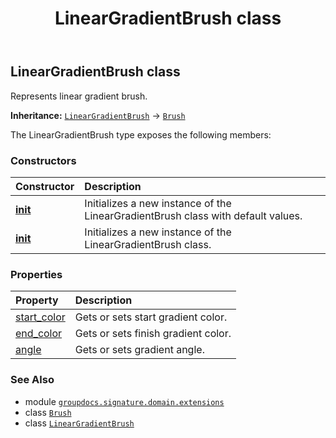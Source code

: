 ﻿---
title: LinearGradientBrush class
second_title: GroupDocs.Signature for Python via .NET API References
description: 
type: docs
url: /python-net/groupdocs.signature.domain.extensions/lineargradientbrush/
is_root: false
weight: 160
---

## LinearGradientBrush class

Represents linear gradient brush.



**Inheritance:** [`LinearGradientBrush`](/signature/python-net/groupdocs.signature.domain.extensions/lineargradientbrush) → 
[`Brush`](/signature/python-net/groupdocs.signature.domain.extensions/brush)



The LinearGradientBrush type exposes the following members:

### Constructors
| Constructor | Description |
| :- | :- |
| [__init__](/signature/python-net/groupdocs.signature.domain.extensions/lineargradientbrush/__init__/#) | Initializes a new instance of the LinearGradientBrush class with default values. |
| [__init__](/signature/python-net/groupdocs.signature.domain.extensions/lineargradientbrush/__init__/#aspose.pydrawing.Color-aspose.pydrawing.Color-float) | Initializes a new instance of the LinearGradientBrush class. |


### Properties
| Property | Description |
| :- | :- |
| [start_color](/signature/python-net/groupdocs.signature.domain.extensions/lineargradientbrush/start_color) | Gets or sets start gradient color. |
| [end_color](/signature/python-net/groupdocs.signature.domain.extensions/lineargradientbrush/end_color) | Gets or sets finish gradient color. |
| [angle](/signature/python-net/groupdocs.signature.domain.extensions/lineargradientbrush/angle) | Gets or sets gradient angle. |



### See Also
* module [`groupdocs.signature.domain.extensions`](..)
* class [`Brush`](/signature/python-net/groupdocs.signature.domain.extensions/brush)
* class [`LinearGradientBrush`](/signature/python-net/groupdocs.signature.domain.extensions/lineargradientbrush)
